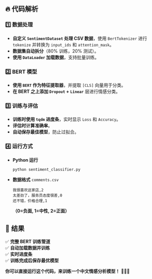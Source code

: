 ## **🔥 代码解析**

### **1️⃣ 数据处理**

* **自定义 `SentimentDataset` 处理 CSV 数据**，使用 `BertTokenizer` 进行 `tokenize` 并转换为 `input_ids` 和 `attention_mask`。
* **数据集自动拆分**（80% 训练，20% 测试）。
* **使用 `DataLoader` 加载数据**，支持批量训练。

### **2️⃣ BERT 模型**

* **使用 `BERT` 作为特征提取器**，并提取 `[CLS]` 向量用于分类。
* **在 BERT 之上添加 `Dropout` + `Linear`** 层进行情感分类。

### **3️⃣ 训练与评估**

* **训练时使用 `tqdm` 进度条**，实时显示 `Loss` 和 `Accuracy`。
* **评估时计算准确率**。
* **自动保存最佳模型**，防止过拟合。

### **4️⃣ 运行方式**

* **Python 运行**
  ```bash
  python sentiment_classifier.py
  ```
* **数据格式** `comments.csv`
  ```csv
  我很喜欢这家店,2
  太差劲了，服务员态度很差,0
  还不错，价格合理,1
  ```
  **（0=负面, 1=中性, 2=正面）**
  
## **🚀 结果**

✅ **完整 BERT 训练管道**\
✅ **自动加载数据并训练**\
✅ **实时进度条**\
✅ **训练完成后保存最优模型**

**你可以直接运行这个代码，来训练一个中文情感分析模型！** 🚀🚀🚀

